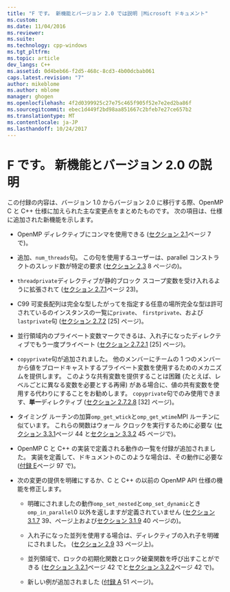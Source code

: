 ```yaml
---
title: "F です。 新機能とバージョン 2.0 では説明 |Microsoft ドキュメント"
ms.custom: 
ms.date: 11/04/2016
ms.reviewer: 
ms.suite: 
ms.technology: cpp-windows
ms.tgt_pltfrm: 
ms.topic: article
dev_langs: C++
ms.assetid: 0d4beb66-f2d5-468c-8cd3-4b00dcbab061
caps.latest.revision: "7"
author: mikeblome
ms.author: mblome
manager: ghogen
ms.openlocfilehash: 4f2d0399925c27e75c465f905f52e7e2ed2ba86f
ms.sourcegitcommit: ebec1d449f2bd98aa851667c2bfeb7e27ce657b2
ms.translationtype: MT
ms.contentlocale: ja-JP
ms.lasthandoff: 10/24/2017
---
```

# <a name="f-new-features-and-clarifications-in-version-20"></a>F です。 新機能とバージョン 2.0 の説明
この付録の内容は、バージョン 1.0 からバージョン 2.0 に移行する際、OpenMP C と C++ 仕様に加えられた主な変更点をまとめたものです。 次の項目は、仕様に追加された新機能を示します。  
  
-   OpenMP ディレクティブにコンマを使用できる ([セクション 2.1](../../parallel/openmp/2-1-directive-format.md)ページ 7 で)。  
  
-   追加、`num_threads`句。 この句を使用するユーザーは、parallel コンストラクトのスレッド数が特定の要求 ([セクション 2.3](../../parallel/openmp/2-3-parallel-construct.md) 8 ページの)。  
  
-   `threadprivate`ディレクティブが静的ブロック スコープ変数を受け入れるように拡張されて ([セクション 2.7.1](../../parallel/openmp/2-7-1-threadprivate-directive.md)ページ 23)。  
  
-   C99 可変長配列は完全な型したがってを指定する任意の場所完全な型は許可されているのインスタンスの一覧に`private`、 `firstprivate`、および`lastprivate`句 ([セクション 2.7.2](../../parallel/openmp/2-7-2-data-sharing-attribute-clauses.md) [25] ページ)。  
  
-   並行領域内のプライベート変数マークできるは、入れ子になったディレクティブでもう一度プライベート ([セクション 2.7.2.1](../../parallel/openmp/2-7-2-1-private.md) [25] ページ)。  
  
-   `copyprivate`句が追加されました。 他のメンバーにチームの 1 つのメンバーから値をブロードキャストするプライベート変数を使用するためのメカニズムを提供します。 このような共有変数を提供することは困難 (たとえば、レベルごとに異なる変数を必要とする再帰) がある場合に、値の共有変数を使用する代わりにすることをお勧めします。 `copyprivate`句でのみ使用できます、**単一**ディレクティブ ([セクション 2.7.2.8](../../parallel/openmp/2-7-2-8-copyprivate.md) [32] ページ)。  
  
-   タイミング ルーチンの加算`omp_get_wtick`と`omp_get_wtime`MPI ルーチンに似ています。 これらの関数はウォール クロックを実行するために必要な ([セクション 3.3.1](../../parallel/openmp/3-3-1-omp-get-wtime-function.md)ページ 44 と[セクション 3.3.2](../../parallel/openmp/3-3-2-omp-get-wtick-function.md) 45 ページで)。  
  
-   OpenMP C と C++ の実装で定義される動作の一覧を付録が追加されました。 実装を定義して、ドキュメントのこのような場合は、その動作に必要な ([付録 E](../../parallel/openmp/e-implementation-defined-behaviors-in-openmp-c-cpp.md)ページ 97 で)。  
  
-   次の変更の提供を明確にするか、C と C++ の以前の OpenMP API 仕様の機能を修正します。  
  
    -   明確にされましたの動作`omp_set_nested`と`omp_set_dynamic`とき`omp_in_parallel`0 以外を返しますが定義されていません ([セクション 3.1.7](../../parallel/openmp/3-1-7-omp-set-dynamic-function.md) 39、ページ上および[セクション 3.1.9](../../parallel/openmp/3-1-9-omp-set-nested-function.md) 40 ページの)。  
  
    -   入れ子になった並列を使用する場合は、ディレクティブの入れ子を明確にされました。 ([セクション 2.9](../../parallel/openmp/2-9-directive-nesting.md) 33 ページ上)。  
  
    -   並列領域で、ロックの初期化関数とロック破棄関数を呼び出すことができる ([セクション 3.2.1](../../parallel/openmp/3-2-1-omp-init-lock-and-omp-init-nest-lock-functions.md)ページ 42 でと[セクション 3.2.2](../../parallel/openmp/3-2-2-omp-destroy-lock-and-omp-destroy-nest-lock-functions.md)ページ 42 で)。  
  
    -   新しい例が追加されました ([付録 A](../../parallel/openmp/a-examples.md) 51 ページ)。